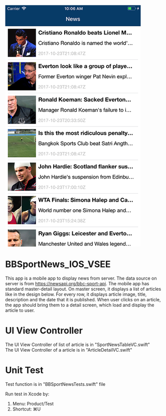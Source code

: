 <img src="ScreenShot/s1.png" align="center">

# BBSportNews_IOS_VSEE


This app is a mobile app to display news from server. The data source on server is from https://newsapi.org/bbc-sport-api.
The mobile app has standard master-detail layout. On master screen, it displays a list of articles like in the design below. For every row, it displays article image, title, description and the date that it is published. When user clicks on an article, the app should bring them to a detail screen, which load and display the article to user.

# UI View Controller
The UI View Controller of list of article is in "SportNewsTableVC.swift" <br />
The UI View Controller of a article is in "ArticleDetailVC.swift"

# Unit Test
Test function is in "BBSportNewsTests.swift" file

Run test in Xcode by:
1. Menu: Product/Test 
2. Shortcut: ⌘U
